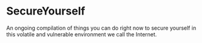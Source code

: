 # SecureYourself
An ongoing compilation of things you can do right now to secure yourself in this volatile and vulnerable environment we call the Internet.
